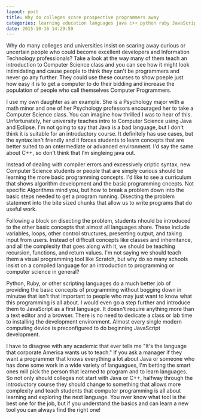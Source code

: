 ```yaml
---
layout: post
title: Why do colleges scare prospective programmers away
categories: learning education languages java c++ python ruby JavaScript
date: 2015-10-16 14:29:59
---
```


Why do many colleges and universities insist on scaring away curious or uncertain people who could become excellent developers and Information Technology professionals?  Take a look at the way many of them teach an introduction to Computer Science class and you can see how it might look intimidating and cause people to think they can't be programmers and never go any further.  They could use these courses to show poeple just how easy it is to get a computer to do their bidding and increase the population of people who call themselves Computer Programmers.  

I use my own daughter as an example.  She is a Psychology major with a math minor and one of her Psychology professors encouraged her to take a Computer Science class.  You can imagine how thrilled I was to hear of this.  Unfortunately, her university teaches intro to Computer Science using Java and Eclipse.  I'm not going to say that Java is a bad language, but I don't think it is suitable for an introductory course.  It definitely has use cases, but the syntax isn't friendly and it forces students to learn concepts that are better suited to an cntermediate or advanced environment.  I'd say the same about C++, so don't think that I'm singleing java out.

Instead of dealing with compiler errors and excessively criptic syntax, new Computer Science students or people that are simply curious should be learning the more basic programming concepts.  I'd like to see a curriculum that shows algorithm development and the basic programming cncepts.  Not specific Algorithms mind you, but how to break a problem down into the basic steps needed to get a program running.  Disecting the problem statement into the bite sized chunks that allow us to write programs that do useful work.  

Following a block on disecting the problem, students nhould be introduced to the other basic concepts that almost all languages share.  These include variables, loops, other control structures, presenting output, and taking input from users.  Instead of difficult concepts like classes and inherritance, and all the complexity that goes along with it, we should be teaching recursion, functions, and return values.  I'm not saying we should teach them a visual programming tool like Scratch, but why do so many schools insist on a compiled language for an introduction to programming or computer science in general?

Python, Ruby, or other scripting languages do a much better job of providing the basic concepts of programming without bogging down in minutae that isn't that important to people who may just want to know what this programming is all about.  I would even go a step further and introduce them to JavaScript as a first language.  It doesn't require anything more than a text editor and a browser.  There is no need to dedicate a class or lab time to installing the development environment.  Almost every single modern computing device is preconfigured to do beginning JavaScript development.

I have to disagree with any academic that ever tells me "It's the language that corporate America wants us to teach."  If you ask a manager if they want a programmer that knows everything a lot about Java or someone who has done some work in a wide variety of languagues, I'm betting the smart ones mill pick the person that learned to program and to learn languages.  So not only should colleges not start with Java or C++, halfway through the introductory course they should change to something that allows more complexity and teach students that computer programming is all about learning and exploring the next language.  You nver know what tool is the best one for the job, but if you understand the basics and can learn a new tool you can always find the right one!
